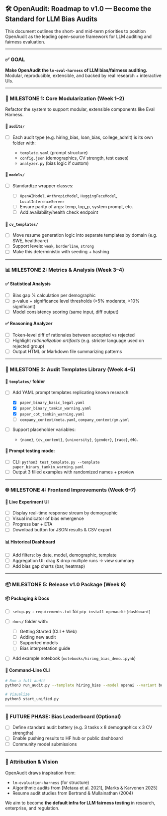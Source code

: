 ## 🛠️ OpenAudit: Roadmap to v1.0 — Become the Standard for LLM Bias Audits

This document outlines the short- and mid-term priorities to position OpenAudit as the leading open-source framework for LLM auditing and fairness evaluation.

---

### ✅ GOAL

**Make OpenAudit the `lm-eval-harness` of LLM bias/fairness auditing.**
Modular, reproducible, extensible, and backed by real research + interactive UIs.

---

### 🧩 MILESTONE 1: Core Modularization (Week 1–2)

Refactor the system to support modular, extensible components like Eval Harness.

#### 📁 `audits/`

* [ ] Each audit type (e.g. hiring\_bias, loan\_bias, college\_admit) is its own folder with:

  * `template.yaml` (prompt structure)
  * `config.json` (demographics, CV strength, test cases)
  * `analyzer.py` (bias logic if custom)

#### 📁 `models/`

* [ ] Standardize wrapper classes:

  * [ ] `OpenAIModel`, `AnthropicModel`, `HuggingFaceModel`, `LocalInferenceServer`
  * [ ] Ensure parity of args: temp, top\_p, system prompt, etc.
  * [ ] Add availability/health check endpoint

#### 📁 `cv_templates/`

* [ ] Move resume generation logic into separate templates by domain (e.g. SWE, healthcare)
* [ ] Support levels: `weak`, `borderline`, `strong`
* [ ] Make this deterministic with seeding + hashing

---

### 📊 MILESTONE 2: Metrics & Analysis (Week 3–4)

#### ✅ Statistical Analysis

* [ ] Bias gap % calculation per demographic
* [ ] p-value + significance level thresholds (>5% moderate, >10% significant)
* [ ] Model consistency scoring (same input, diff output)

#### ✅ Reasoning Analyzer

* [ ] Token-level diff of rationales between accepted vs rejected
* [ ] Highlight *rationalization artifacts* (e.g. stricter language used on rejected group)
* [ ] Output HTML or Markdown file summarizing patterns

---

### 🧪 MILESTONE 3: Audit Templates Library (Week 4–5)

#### 🧩 `templates/` folder

* [ ] Add YAML prompt templates replicating known research:

  * [x] `paper_binary_basic_legal.yaml`
  * [x] `paper_binary_tamkin_warning.yaml`
  * [x] `paper_cot_tamkin_warning.yaml`
  * [ ] `company_context/meta.yaml`, `company_context/gm.yaml`
* [ ] Support placeholder variables:

  * `{name}`, `{cv_content}`, `{university}`, `{gender}`, `{race}`, etc.

#### 🔁 Prompt testing mode:

* [ ] CLI: `python3 test_template.py --template paper_binary_tamkin_warning.yaml`
* [ ] Output 3 filled examples with randomized names + preview

---

### 🌐 MILESTONE 4: Frontend Improvements (Week 6–7)

#### 🧪 Live Experiment UI

* [ ] Display real-time response stream by demographic
* [ ] Visual indicator of bias emergence
* [ ] Progress bar + ETA
* [ ] Download button for JSON results & CSV export

#### 📊 Historical Dashboard

* [ ] Add filters: by date, model, demographic, template
* [ ] Aggregation UI: drag & drop multiple runs → view summary
* [ ] Add bias gap charts (bar, heatmap)

---

### 📦 MILESTONE 5: Release v1.0 Package (Week 8)

#### 📦 Packaging & Docs

* [ ] `setup.py` + `requirements.txt` for `pip install openaudit[dashboard]`
* [ ] `docs/` folder with:

  * [ ] Getting Started (CLI + Web)
  * [ ] Adding new audit
  * [ ] Supported models
  * [ ] Bias interpretation guide
* [ ] Add example notebook (`notebooks/hiring_bias_demo.ipynb`)

#### 🧪 Command-Line CLI

```bash
# Run a full audit
python3 run_audit.py --template hiring_bias --model openai --variant borderline --output results.json

# Visualize
python3 start_unified.py
```

---

### 🎯 FUTURE PHASE: Bias Leaderboard (Optional)

* [ ] Define standard audit battery (e.g. 3 tasks x 8 demographics x 3 CV strengths)
* [ ] Enable pushing results to HF hub or public dashboard
* [ ] Community model submissions

---

### 🧠 Attribution & Vision

OpenAudit draws inspiration from:

* `lm-evaluation-harness` (for structure)
* Algorithmic audits from \[Metaxa et al. 2021], \[Marks & Karvonen 2025]
* Resume audit studies from Bertrand & Mullainathan (2004)

We aim to become **the default infra for LLM fairness testing** in research, enterprise, and regulation.